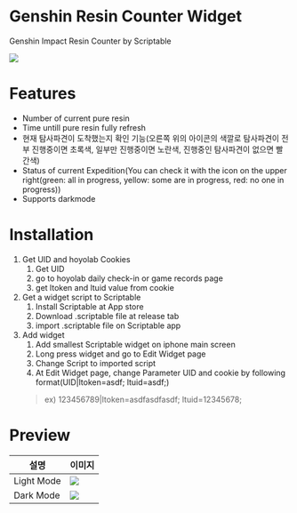 # Genshin Resin Counter Widget

Genshin Impact Resin Counter by Scriptable

![](https://user-images.githubusercontent.com/35032401/138546515-82be9aba-230c-42b9-98ea-114e9c95d02e.png)

# Features
- Number of current pure resin
- Time untill pure resin fully refresh
- 현재 탐사파견이 도착했는지 확인 기능(오른쪽 위의 아이콘의 색깔로 탐사파견이 전부 진행중이면 초록색, 일부만 진행중이면 노란색, 진행중인 탐사파견이 없으면 빨간색)
- Status of current Expedition(You can check it with the icon on the upper right(green: all in progress, yellow: some are in progress, red: no one in progress))
- Supports darkmode

# Installation
1. Get UID and hoyolab Cookies
    1. Get UID
    2. go to hoyolab daily check-in or game records page
    3. get ltoken and ltuid value from cookie
2. Get a widget script to Scriptable
    1. Install Scriptable at App store
    2. Download .scriptable file at release tab
    3. import .scriptable file on Scriptable app
3. Add widget
    1. Add smallest Scriptable widget on iphone main screen
    2. Long press widget and go to Edit Widget page
    3. Change Script to imported script
    4. At Edit Widget page, change Parameter UID and cookie by following format(UID|ltoken=asdf; ltuid=asdf;)
    > ex) 123456789|ltoken=asdfasdfasdf; ltuid=12345678;

# Preview
| 설명  | 이미지 |
| ------------- | ------------- |
| Light Mode  | <img src="https://user-images.githubusercontent.com/35032401/138547577-5ee6f948-c610-4cff-88f0-46b8af435250.png" />  |
| Dark Mode  | <img src="https://user-images.githubusercontent.com/35032401/138547579-6b0c1988-2fe4-46ea-9e4e-49cf143021d4.png" />  |

